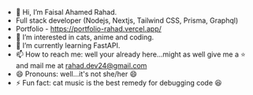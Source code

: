 - 👋 Hi, I’m Faisal Ahamed Rahad.
-  Full stack developer (Nodejs, Nextjs, Tailwind CSS, Prisma, Graphql)
-  Portfolio - https://portfolio-rahad.vercel.app/
- 👀 I’m interested in cats, anime and coding.
- 🌱 I’m currently learning FastAPI.
- 📫 How to reach me: well your already here...might as well give me a ⭐ and mail me at rahad.dev24@gmail.com
- 😄 Pronouns: well...it's not she/her 😄
- ⚡ Fun fact: cat music is the best remedy for debugging code 😆
